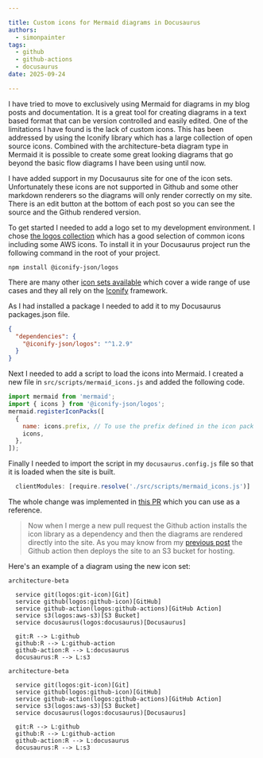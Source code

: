 ```yaml
---

title: Custom icons for Mermaid diagrams in Docusaurus
authors: 
  - simonpainter
tags:
  - github
  - github-actions
  - docusaurus
date: 2025-09-24

---
```


I have tried to move to exclusively using Mermaid for diagrams in my blog posts and documentation. It is a great tool for creating diagrams in a text based format that can be version controlled and easily edited. One of the limitations I have found is the lack of custom icons. This has been addressed by using the Iconify library which has a large collection of open source icons. Combined with the architecture-beta diagram type in Mermaid it is possible to create some great looking diagrams that go beyond the basic flow diagrams I have been using until now.
<!-- truncate -->
I have added support in my Docusaurus site for one of the icon sets. Unfortunately these icons are not supported in Github and some other markdown renderers so the diagrams will only render correctly on my site. There is an edit button at the bottom of each post so you can see the source and the Github rendered version.

To get started I needed to add a logo set to my development environment. I chose [the logos collection](https://icon-sets.iconify.design/logos/) which has a good selection of common icons including some AWS icons. To install it in your Docusaurus project run the following command in the root of your project.

`npm install @iconify-json/logos`

There are many other [icon sets available](https://icon-sets.iconify.design) which cover a wide range of use cases and they all rely on the [Iconify](https://iconify.design/docs/types/iconify-json.html) framework.

As I had installed a package I needed to add it to my Docusaurus packages.json file.

```json
{
  "dependencies": {
    "@iconify-json/logos": "^1.2.9"
  }
}
```

Next I needed to add a script to load the icons into Mermaid. I created a new file in `src/scripts/mermaid_icons.js` and added the following code.

```javascript
import mermaid from 'mermaid';
import { icons } from '@iconify-json/logos';
mermaid.registerIconPacks([
  {
    name: icons.prefix, // To use the prefix defined in the icon pack
    icons,
  },
]);
```

Finally I needed to import the script in my `docusaurus.config.js` file so that it is loaded when the site is built.

```javascript
  clientModules: [require.resolve('./src/scripts/mermaid_icons.js')]
```

The whole change was implemented in [this PR](https://github.com/simonpainter/www.simonpainter.com/pull/159/files?new_files_changed=true) which you can use as a reference.

>Now when I merge a new pull request the Github action installs the icon library as a dependency and then the diagrams are rendered directly into the site. As you may know from my [previous post](s3-docusaurus.md) the Github action then deploys the site to an S3 bucket for hosting.

Here's an example of a diagram using the new icon set:

```text
architecture-beta

  service git(logos:git-icon)[Git]
  service github(logos:github-icon)[GitHub]
  service github-action(logos:github-actions)[GitHub Action]
  service s3(logos:aws-s3)[S3 Bucket]
  service docusaurus(logos:docusaurus)[Docusaurus]

  git:R --> L:github
  github:R --> L:github-action
  github-action:R --> L:docusaurus
  docusaurus:R --> L:s3
```

```mermaid
architecture-beta

  service git(logos:git-icon)[Git]
  service github(logos:github-icon)[GitHub]
  service github-action(logos:github-actions)[GitHub Action]
  service s3(logos:aws-s3)[S3 Bucket]
  service docusaurus(logos:docusaurus)[Docusaurus]

  git:R --> L:github
  github:R --> L:github-action
  github-action:R --> L:docusaurus
  docusaurus:R --> L:s3
```
